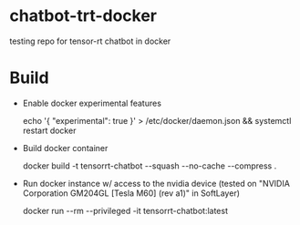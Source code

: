 # chatbot-trt-docker
testing repo for tensor-rt chatbot in docker

# Build

* Enable docker experimental features

    echo '{ "experimental": true }' > /etc/docker/daemon.json && systemctl restart docker

* Build docker container

    docker build -t tensorrt-chatbot --squash --no-cache --compress .

* Run docker instance w/ access to the nvidia device (tested on "NVIDIA Corporation GM204GL [Tesla M60] (rev a1)" in SoftLayer)

    docker run --rm --privileged -it tensorrt-chatbot:latest

